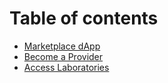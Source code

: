 # Table of contents

* [Marketplace dApp](README.md)
* [Become a Provider](become-a-provider.md)
* [Access Laboratories](access-laboratories.md)
